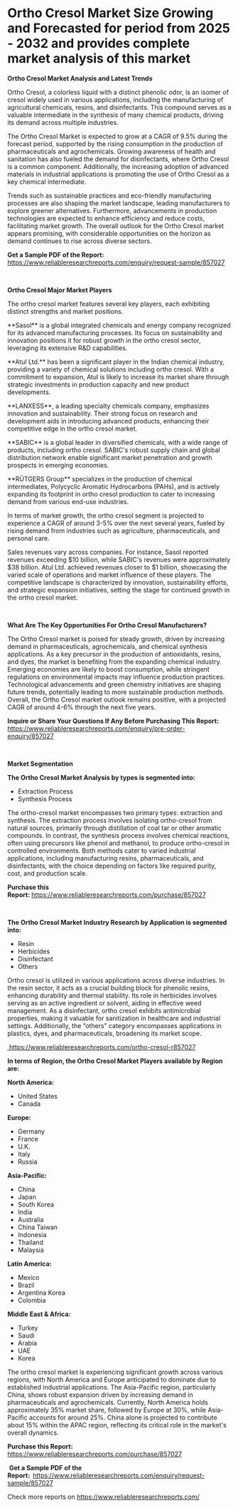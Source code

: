 <p><h1>Ortho Cresol Market Size Growing and Forecasted for period from 2025 - 2032 and provides complete market analysis of this market</h1></p><p><strong>Ortho Cresol Market Analysis and Latest Trends</strong></p>
<p><p>Ortho Cresol, a colorless liquid with a distinct phenolic odor, is an isomer of cresol widely used in various applications, including the manufacturing of agricultural chemicals, resins, and disinfectants. This compound serves as a valuable intermediate in the synthesis of many chemical products, driving its demand across multiple industries.</p><p>The Ortho Cresol Market is expected to grow at a CAGR of 9.5% during the forecast period, supported by the rising consumption in the production of pharmaceuticals and agrochemicals. Growing awareness of health and sanitation has also fueled the demand for disinfectants, where Ortho Cresol is a common component. Additionally, the increasing adoption of advanced materials in industrial applications is promoting the use of Ortho Cresol as a key chemical intermediate. </p><p>Trends such as sustainable practices and eco-friendly manufacturing processes are also shaping the market landscape, leading manufacturers to explore greener alternatives. Furthermore, advancements in production technologies are expected to enhance efficiency and reduce costs, facilitating market growth. The overall outlook for the Ortho Cresol market appears promising, with considerable opportunities on the horizon as demand continues to rise across diverse sectors.</p></p>
<p><strong>Get a Sample PDF of the Report:&nbsp;</strong> <a href="https://www.reliableresearchreports.com/enquiry/request-sample/857027?utm_campaign=2295&utm_medium=2&utm_source=Github&utm_content=ia&utm_term=31032025&utm_id=ortho-cresol">https://www.reliableresearchreports.com/enquiry/request-sample/857027</a></p>
<p>&nbsp;</p>
<p><strong>Ortho Cresol Major Market Players</strong></p>
<p><p>The ortho cresol market features several key players, each exhibiting distinct strengths and market positions. </p><p>**Sasol** is a global integrated chemicals and energy company recognized for its advanced manufacturing processes. Its focus on sustainability and innovation positions it for robust growth in the ortho cresol sector, leveraging its extensive R&D capabilities.</p><p>**Atul Ltd.** has been a significant player in the Indian chemical industry, providing a variety of chemical solutions including ortho cresol. With a commitment to expansion, Atul is likely to increase its market share through strategic investments in production capacity and new product developments.</p><p>**LANXESS**, a leading specialty chemicals company, emphasizes innovation and sustainability. Their strong focus on research and development aids in introducing advanced products, enhancing their competitive edge in the ortho cresol market.</p><p>**SABIC** is a global leader in diversified chemicals, with a wide range of products, including ortho cresol. SABIC's robust supply chain and global distribution network enable significant market penetration and growth prospects in emerging economies.</p><p>**RÜTGERS Group** specializes in the production of chemical intermediates, Polycyclic Aromatic Hydrocarbons (PAHs), and is actively expanding its footprint in ortho cresol production to cater to increasing demand from various end-use industries.</p><p>In terms of market growth, the ortho cresol segment is projected to experience a CAGR of around 3-5% over the next several years, fueled by rising demand from industries such as agriculture, pharmaceuticals, and personal care.</p><p>Sales revenues vary across companies. For instance, Sasol reported revenues exceeding $10 billion, while SABIC's revenues were approximately $38 billion. Atul Ltd. achieved revenues closer to $1 billion, showcasing the varied scale of operations and market influence of these players. The competitive landscape is characterized by innovation, sustainability efforts, and strategic expansion initiatives, setting the stage for continued growth in the ortho cresol market.</p></p>
<p>&nbsp;</p>
<p><strong>What Are The Key Opportunities For Ortho Cresol Manufacturers?</strong></p>
<p><p>The Ortho Cresol market is poised for steady growth, driven by increasing demand in pharmaceuticals, agrochemicals, and chemical synthesis applications. As a key precursor in the production of antioxidants, resins, and dyes, the market is benefiting from the expanding chemical industry. Emerging economies are likely to boost consumption, while stringent regulations on environmental impacts may influence production practices. Technological advancements and green chemistry initiatives are shaping future trends, potentially leading to more sustainable production methods. Overall, the Ortho Cresol market outlook remains positive, with a projected CAGR of around 4-6% through the next five years.</p></p>
<p><strong>Inquire or Share Your Questions If Any Before Purchasing This Report:</strong> <a href="https://www.reliableresearchreports.com/enquiry/pre-order-enquiry/857027?utm_campaign=2295&utm_medium=2&utm_source=Github&utm_content=ia&utm_term=31032025&utm_id=ortho-cresol">https://www.reliableresearchreports.com/enquiry/pre-order-enquiry/857027</a></p>
<p>&nbsp;</p>
<p><strong>Market Segmentation</strong></p>
<p><strong>The Ortho Cresol Market Analysis by types is segmented into:</strong></p>
<p><ul><li>Extraction Process</li><li>Synthesis Process</li></ul></p>
<p><p>The ortho-cresol market encompasses two primary types: extraction and synthesis. The extraction process involves isolating ortho-cresol from natural sources, primarily through distillation of coal tar or other aromatic compounds. In contrast, the synthesis process involves chemical reactions, often using precursors like phenol and methanol, to produce ortho-cresol in controlled environments. Both methods cater to varied industrial applications, including manufacturing resins, pharmaceuticals, and disinfectants, with the choice depending on factors like required purity, cost, and production scale.</p></p>
<p><strong>Purchase this Report:&nbsp;</strong><a href="https://www.reliableresearchreports.com/purchase/857027?utm_campaign=2295&utm_medium=2&utm_source=Github&utm_content=ia&utm_term=31032025&utm_id=ortho-cresol">https://www.reliableresearchreports.com/purchase/857027</a></p>
<p>&nbsp;</p>
<p><strong>The Ortho Cresol Market Industry Research by Application is segmented into:</strong></p>
<p><ul><li>Resin</li><li>Herbicides</li><li>Disinfectant</li><li>Others</li></ul></p>
<p><p>Ortho cresol is utilized in various applications across diverse industries. In the resin sector, it acts as a crucial building block for phenolic resins, enhancing durability and thermal stability. Its role in herbicides involves serving as an active ingredient or solvent, aiding in effective weed management. As a disinfectant, ortho cresol exhibits antimicrobial properties, making it valuable for sanitization in healthcare and industrial settings. Additionally, the “others” category encompasses applications in plastics, dyes, and pharmaceuticals, broadening its market scope.</p></p>
<p><a href="https://www.reliableresearchreports.com/ortho-cresol-r857027?utm_campaign=2295&utm_medium=2&utm_source=Github&utm_content=ia&utm_term=31032025&utm_id=ortho-cresol">&nbsp;https://www.reliableresearchreports.com/ortho-cresol-r857027</a></p>
<p><strong>In terms of Region, the Ortho Cresol Market Players available by Region are:</strong></p>
<p>
    <p> <strong> North America: </strong>
        <ul>
            <li>United States</li>
            <li>Canada</li>
        </ul>
        </p> 
    <p> <strong> Europe: </strong>
        <ul>
            <li>Germany</li>
            <li>France</li>
            <li>U.K.</li>
            <li>Italy</li>
            <li>Russia</li>
        </ul>
        </p> 
    <p> <strong> Asia-Pacific: </strong>
        <ul>
            <li>China</li>
            <li>Japan</li>
            <li>South Korea</li>
            <li>India</li>
            <li>Australia</li>
            <li>China Taiwan</li>
            <li>Indonesia</li>
            <li>Thailand</li>
            <li>Malaysia</li>
        </ul>
        </p> 
    <p> <strong> Latin America: </strong>
        <ul>
            <li>Mexico</li>
            <li>Brazil</li>
            <li>Argentina Korea</li>
            <li>Colombia</li>
        </ul>
        </p> 
    <p> <strong> Middle East & Africa: </strong>
        <ul>
            <li>Turkey</li>
            <li>Saudi</li>
            <li>Arabia</li>
            <li>UAE</li>
            <li>Korea</li>
        </ul>
    </p>
    </p>
<p><p>The ortho cresol market is experiencing significant growth across various regions, with North America and Europe anticipated to dominate due to established industrial applications. The Asia-Pacific region, particularly China, shows robust expansion driven by increasing demand in pharmaceuticals and agrochemicals. Currently, North America holds approximately 35% market share, followed by Europe at 30%, while Asia-Pacific accounts for around 25%. China alone is projected to contribute about 15% within the APAC region, reflecting its critical role in the market's overall dynamics.</p></p>
<p><strong>Purchase this Report: </strong><a href="https://www.reliableresearchreports.com/purchase/857027?utm_campaign=2295&utm_medium=2&utm_source=Github&utm_content=ia&utm_term=31032025&utm_id=ortho-cresol">https://www.reliableresearchreports.com/purchase/857027</a></p>
<p>&nbsp;<strong>Get a Sample PDF of the Report:&nbsp;&nbsp;</strong><a href="https://www.reliableresearchreports.com/enquiry/request-sample/857027?utm_campaign=2295&utm_medium=2&utm_source=Github&utm_content=ia&utm_term=31032025&utm_id=ortho-cresol">https://www.reliableresearchreports.com/enquiry/request-sample/857027</a></p>
<p><strong></strong></p>
<p>Check more reports on <a href="https://www.reliableresearchreports.com/?utm_campaign=2295&utm_medium=2&utm_source=Github&utm_content=ia&utm_term=31032025&utm_id=ortho-cresol">https://www.reliableresearchreports.com/</a></p>